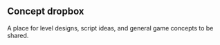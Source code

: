 Concept dropbox
---

A place for level designs, script ideas, and general game concepts to be shared.